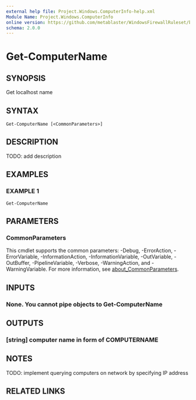 ```yaml
---
external help file: Project.Windows.ComputerInfo-help.xml
Module Name: Project.Windows.ComputerInfo
online version: https://github.com/metablaster/WindowsFirewallRuleset/blob/develop/Modules/Project.Windows.ComputerInfo/Help/en-US/Get-ComputerName.md
schema: 2.0.0
---
```


# Get-ComputerName

## SYNOPSIS

Get localhost name

## SYNTAX

```none
Get-ComputerName [<CommonParameters>]
```

## DESCRIPTION

TODO: add description

## EXAMPLES

### EXAMPLE 1

```none
Get-ComputerName
```

## PARAMETERS

### CommonParameters

This cmdlet supports the common parameters: -Debug, -ErrorAction, -ErrorVariable, -InformationAction, -InformationVariable, -OutVariable, -OutBuffer, -PipelineVariable, -Verbose, -WarningAction, and -WarningVariable. For more information, see [about_CommonParameters](http://go.microsoft.com/fwlink/?LinkID=113216).

## INPUTS

### None. You cannot pipe objects to Get-ComputerName

## OUTPUTS

### [string] computer name in form of COMPUTERNAME

## NOTES

TODO: implement querying computers on network by specifying IP address

## RELATED LINKS

